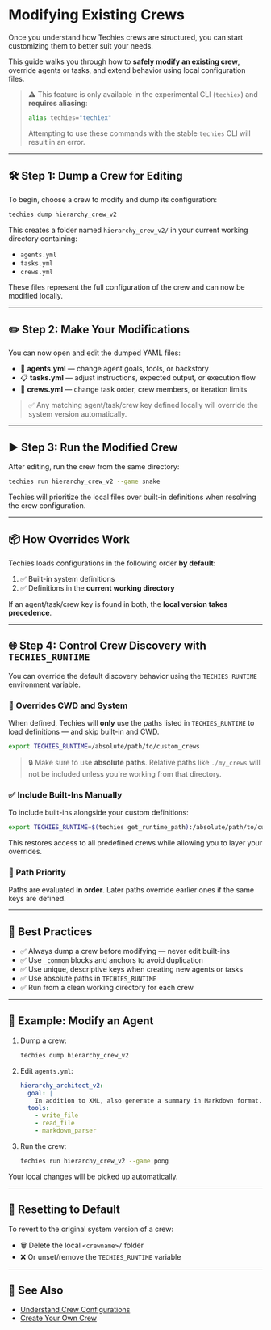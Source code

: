 # Modifying Existing Crews

Once you understand how Techies crews are structured, you can start customizing them to better suit your needs.

This guide walks you through how to **safely modify an existing crew**, override agents or tasks, and extend behavior using local configuration files.

> ⚠️ This feature is only available in the experimental CLI (`techiex`) and **requires aliasing**:
> ```bash
> alias techies="techiex"
> ```
> Attempting to use these commands with the stable `techies` CLI will result in an error.

---

## 🛠 Step 1: Dump a Crew for Editing

To begin, choose a crew to modify and dump its configuration:

```bash
techies dump hierarchy_crew_v2
```

This creates a folder named `hierarchy_crew_v2/` in your current working directory containing:

- `agents.yml`
- `tasks.yml`
- `crews.yml`

These files represent the full configuration of the crew and can now be modified locally.

---

## ✏️ Step 2: Make Your Modifications

You can now open and edit the dumped YAML files:

- 🔧 **agents.yml** — change agent goals, tools, or backstory
- 📋 **tasks.yml** — adjust instructions, expected output, or execution flow
- 🧩 **crews.yml** — change task order, crew members, or iteration limits

> ✅ Any matching agent/task/crew key defined locally will override the system version automatically.

---

## ▶️ Step 3: Run the Modified Crew

After editing, run the crew from the same directory:

```bash
techies run hierarchy_crew_v2 --game snake
```

Techies will prioritize the local files over built-in definitions when resolving the crew configuration.

---

## 📦 How Overrides Work

Techies loads configurations in the following order **by default**:

1. ✅ Built-in system definitions
2. ✅ Definitions in the **current working directory**

If an agent/task/crew key is found in both, the **local version takes precedence**.

---

## 🌐 Step 4: Control Crew Discovery with `TECHIES_RUNTIME`

You can override the default discovery behavior using the `TECHIES_RUNTIME` environment variable.

### 🚫 Overrides CWD and System

When defined, Techies will **only** use the paths listed in `TECHIES_RUNTIME` to load definitions — and skip built-in and CWD.

```bash
export TECHIES_RUNTIME=/absolute/path/to/custom_crews
```

> 🔒 Make sure to use **absolute paths**. Relative paths like `./my_crews` will not be included unless you're working from that directory.

### ✅ Include Built-Ins Manually

To include built-ins alongside your custom definitions:

```bash
export TECHIES_RUNTIME=$(techies get_runtime_path):/absolute/path/to/custom_crews
```

This restores access to all predefined crews while allowing you to layer your overrides.

### 📐 Path Priority

Paths are evaluated **in order**. Later paths override earlier ones if the same keys are defined.

---

## 🧠 Best Practices

- ✅ Always dump a crew before modifying — never edit built-ins
- ✅ Use `_common` blocks and anchors to avoid duplication
- ✅ Use unique, descriptive keys when creating new agents or tasks
- ✅ Use absolute paths in `TECHIES_RUNTIME`
- ✅ Run from a clean working directory for each crew

---

## 🧪 Example: Modify an Agent

1. Dump a crew:
    ```bash
    techies dump hierarchy_crew_v2
    ```

2. Edit `agents.yml`:
    ```yaml
    hierarchy_architect_v2:
      goal: |
        In addition to XML, also generate a summary in Markdown format.
      tools:
        - write_file
        - read_file
        - markdown_parser
    ```

3. Run the crew:
    ```bash
    techies run hierarchy_crew_v2 --game pong
    ```

Your local changes will be picked up automatically.

---

## 🧹 Resetting to Default

To revert to the original system version of a crew:

- 🗑️ Delete the local `<crewname>/` folder
- ❌ Or unset/remove the `TECHIES_RUNTIME` variable

---

## 🔗 See Also

- [Understand Crew Configurations](./Understand-Crew-Configurations.md)
- [Create Your Own Crew](./Create-Your-Own-Crew.md)
